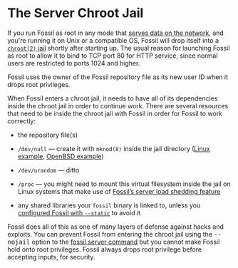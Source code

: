 # The Server Chroot Jail

If you run Fossil as root in any mode that [serves data on the
network][srv], and you're running it on Unix or a compatible OS, Fossil
will drop itself into a [`chroot(2)` jail][cj] shortly after starting
up. The usual reason for launching Fossil 
as root to allow it to bind to TCP port 80 for HTTP
service, since normal users are restricted to ports 1024 and higher.

Fossil uses the owner of the Fossil repository file as its new user
ID when it drops root privileges.

When Fossil enters a chroot jail, it needs to have all of its dependencies
inside the chroot jail in order to continue work.  There are several
resources that need to be inside the chroot jail with Fossil in order for
Fossil to work correctly:

*   the repository file(s)

*   `/dev/null` — create it with `mknod(8)` inside the jail directory
    ([Linux example][mnl], [OpenBSD example][obsd])

*   `/dev/urandom` — ditto

*   `/proc` — you might need to mount this virtual filesystem inside the
    jail on Linux systems that make use of [Fossil’s server load
    shedding feature][fls]

*   any shared libraries your `fossil` binary is linked to, unless you
    [configured Fossil with `--static`][bld] to avoid it

Fossil does all of this as one of many layers of defense against
hacks and exploits. You can prevent Fossil from entering the chroot
jail using the <tt>--nojail</tt> option to the 
[fossil server command](/help/server)
but you cannot make Fossil hold onto root privileges.  Fossil always drops
root privilege before accepting inputs, for security.


[bld]: https://fossil-scm.org/home/doc/trunk/www/build.wiki
[cj]:  https://en.wikipedia.org/wiki/Chroot
[fls]: ./loadmgmt.md
[mnl]: https://fossil-scm.org/forum/forumpost/90caff30cb
[srv]: ./server/
[obsd]: ./server/openbsd/fastcgi.md#chroot
